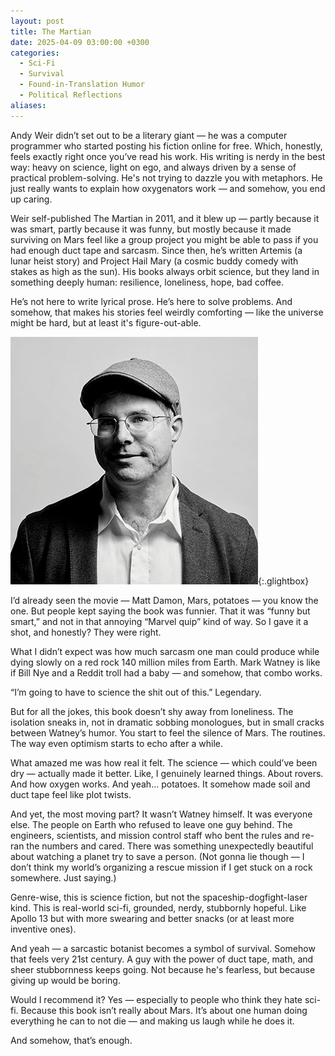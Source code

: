 ```yaml
---
layout: post
title: The Martian
date: 2025-04-09 03:00:00 +0300
categories:
  - Sci-Fi 
  - Survival
  - Found-in-Translation Humor
  - Political Reflections
aliases:
---
```


Andy Weir didn’t set out to be a literary giant — he was a computer programmer who started posting his fiction online for free. Which, honestly, feels exactly right once you’ve read his work. His writing is nerdy in the best way: heavy on science, light on ego, and always driven by a sense of practical problem-solving. He's not trying to dazzle you with metaphors. He just really wants to explain how oxygenators work — and somehow, you end up caring.

Weir self-published The Martian in 2011, and it blew up — partly because it was smart, partly because it was funny, but mostly because it made surviving on Mars feel like a group project you might be able to pass if you had enough duct tape and sarcasm. Since then, he’s written Artemis (a lunar heist story) and Project Hail Mary (a cosmic buddy comedy with stakes as high as the sun). His books always orbit science, but they land in something deeply human: resilience, loneliness, hope, bad coffee.

He’s not here to write lyrical prose. He’s here to solve problems. And somehow, that makes his stories feel weirdly comforting — like the universe might be hard, but at least it's figure-out-able.


[![Andy Weir](/assets/image/andy.jpg)](/assets/image/andy.jpg){:.glightbox}


I’d already seen the movie — Matt Damon, Mars, potatoes — you know the one. But people kept saying the book was funnier. That it was “funny but smart,” and not in that annoying “Marvel quip” kind of way. So I gave it a shot, and honestly? They were right.

What I didn’t expect was how much sarcasm one man could produce while dying slowly on a red rock 140 million miles from Earth. Mark Watney is like if Bill Nye and a Reddit troll had a baby — and somehow, that combo works.

“I’m going to have to science the shit out of this.”
Legendary.

But for all the jokes, this book doesn’t shy away from loneliness. The isolation sneaks in, not in dramatic sobbing monologues, but in small cracks between Watney’s humor. You start to feel the silence of Mars. The routines. The way even optimism starts to echo after a while.

What amazed me was how real it felt. The science — which could’ve been dry — actually made it better. Like, I genuinely learned things. About rovers. And how oxygen works. And yeah… potatoes.
It somehow made soil and duct tape feel like plot twists.

And yet, the most moving part? It wasn’t Watney himself. It was everyone else. The people on Earth who refused to leave one guy behind. The engineers, scientists, and mission control staff who bent the rules and re-ran the numbers and cared. There was something unexpectedly beautiful about watching a planet try to save a person.
(Not gonna lie though — I don’t think my world’s organizing a rescue mission if I get stuck on a rock somewhere. Just saying.)

Genre-wise, this is science fiction, but not the spaceship-dogfight-laser kind. This is real-world sci-fi, grounded, nerdy, stubbornly hopeful. Like Apollo 13 but with more swearing and better snacks (or at least more inventive ones).

And yeah — a sarcastic botanist becomes a symbol of survival. Somehow that feels very 21st century. A guy with the power of duct tape, math, and sheer stubbornness keeps going. Not because he's fearless, but because giving up would be boring.

Would I recommend it?
Yes — especially to people who think they hate sci-fi. Because this book isn’t really about Mars. It’s about one human doing everything he can to not die — and making us laugh while he does it.

And somehow, that’s enough.